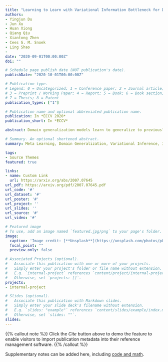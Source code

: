 ```yaml
---
title: "Learning to Learn with Variational Information Bottleneck for Domain Generalization"
authors:
- Yingjun Du
- Jun Xu 
- Huan Xiong
- Qiang Qiu 
- Xiantong Zhen 
- Cees G. M. Snoek 
- Ling Shao
- 
date: "2020-09-01T00:00:00Z"
doi: ""

# Schedule page publish date (NOT publication's date).
publishDate: "2020-10-01T00:00:00Z"

# Publication type.
# Legend: 0 = Uncategorized; 1 = Conference paper; 2 = Journal article;
# 3 = Preprint / Working Paper; 4 = Report; 5 = Book; 6 = Book section;
# 7 = Thesis; 8 = Patent
publication_types: ["1"]

# Publication name and optional abbreviated publication name.
publication: In *ECCV 2020*
publication_short: In *ECCV*

abstract: Domain generalization models learn to generalize to previously unseen domains, but suffer from prediction uncertainty and domain shift. In this paper, we address both problems. We introduce a probabilistic meta-learning model for domain generalization, in which classifier parameters shared across domains are modeled as distributions. This enables better handling of prediction uncertainty on unseen domains. To deal with domain shift, we learn domain-invariant representations by the proposed principle of meta variational information bottleneck, we call MetaVIB. MetaVIB is derived from novel variational bounds of mutual information, by leveraging the meta-learning setting of domain generalization. Through episodic training, MetaVIB learns to gradually narrow domain gaps to establish domain-invariant representations, while simultaneously maximizing prediction accuracy. We conduct experiments on three benchmarks for cross-domain visual recognition. Comprehensive ablation studies validate the benefits of MetaVIB for domain generalization. The comparison results demonstrate our method outperforms previous approaches consistently.

# Summary. An optional shortened abstract.
summary: Meta Learning, Domain Generalization, Variational Inference, Information Bottleneck

tags:
- Source Themes
featured: true

links:
- name: Custom Link
  url: https://arxiv.org/abs/2007.07645
url_pdf: https://arxiv.org/pdf/2007.07645.pdf
url_code: '#'
url_dataset: '#'
url_poster: '#'
url_project: ''
url_slides: ''
url_source: '#'
url_video: '#'

# Featured image
# To use, add an image named `featured.jpg/png` to your page's folder. 
image:
  caption: 'Image credit: [**Unsplash**](https://unsplash.com/photos/pLCdAaMFLTE)'
  focal_point: ""
  preview_only: false

# Associated Projects (optional).
#   Associate this publication with one or more of your projects.
#   Simply enter your project's folder or file name without extension.
#   E.g. `internal-project` references `content/project/internal-project/index.md`.
#   Otherwise, set `projects: []`.
projects:
- internal-project

# Slides (optional).
#   Associate this publication with Markdown slides.
#   Simply enter your slide deck's filename without extension.
#   E.g. `slides: "example"` references `content/slides/example/index.md`.
#   Otherwise, set `slides: ""`.
slides:
---
```


{{% callout note %}}
Click the *Cite* button above to demo the feature to enable visitors to import publication metadata into their reference management software.
{{% /callout %}}

Supplementary notes can be added here, including [code and math](https://sourcethemes.com/academic/docs/writing-markdown-latex/).
